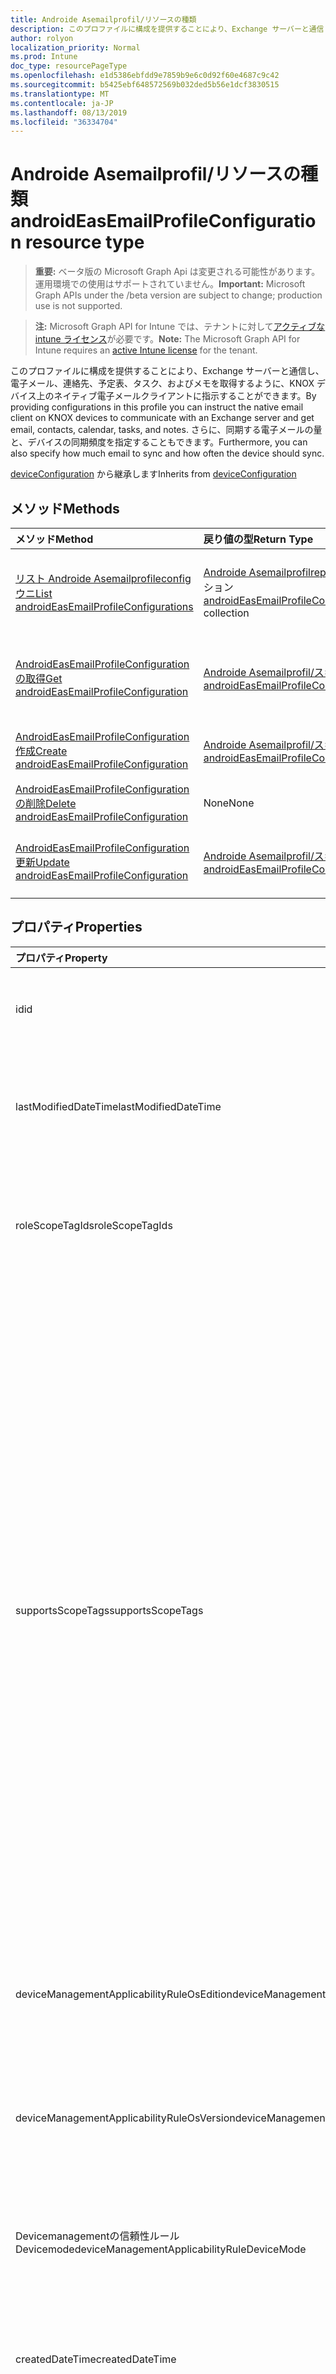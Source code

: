 ```yaml
---
title: Androide Asemailprofil/リソースの種類
description: このプロファイルに構成を提供することにより、Exchange サーバーと通信し、電子メール、連絡先、予定表、タスク、およびメモを取得するように、KNOX デバイス上のネイティブ電子メールクライアントに指示することができます。 さらに、同期する電子メールの量と、デバイスの同期頻度を指定することもできます。
author: rolyon
localization_priority: Normal
ms.prod: Intune
doc_type: resourcePageType
ms.openlocfilehash: e1d5386ebfdd9e7859b9e6c0d92f60e4687c9c42
ms.sourcegitcommit: b5425ebf648572569b032ded5b56e1dcf3830515
ms.translationtype: MT
ms.contentlocale: ja-JP
ms.lasthandoff: 08/13/2019
ms.locfileid: "36334704"
---
```

# <a name="androideasemailprofileconfiguration-resource-type"></a><span data-ttu-id="423cc-104">Androide Asemailprofil/リソースの種類</span><span class="sxs-lookup"><span data-stu-id="423cc-104">androidEasEmailProfileConfiguration resource type</span></span>

> <span data-ttu-id="423cc-105">**重要:** ベータ版の Microsoft Graph Api は変更される可能性があります。運用環境での使用はサポートされていません。</span><span class="sxs-lookup"><span data-stu-id="423cc-105">**Important:** Microsoft Graph APIs under the /beta version are subject to change; production use is not supported.</span></span>

> <span data-ttu-id="423cc-106">**注:** Microsoft Graph API for Intune では、テナントに対して[アクティブな intune ライセンス](https://go.microsoft.com/fwlink/?linkid=839381)が必要です。</span><span class="sxs-lookup"><span data-stu-id="423cc-106">**Note:** The Microsoft Graph API for Intune requires an [active Intune license](https://go.microsoft.com/fwlink/?linkid=839381) for the tenant.</span></span>

<span data-ttu-id="423cc-107">このプロファイルに構成を提供することにより、Exchange サーバーと通信し、電子メール、連絡先、予定表、タスク、およびメモを取得するように、KNOX デバイス上のネイティブ電子メールクライアントに指示することができます。</span><span class="sxs-lookup"><span data-stu-id="423cc-107">By providing configurations in this profile you can instruct the native email client on KNOX devices to communicate with an Exchange server and get email, contacts, calendar, tasks, and notes.</span></span> <span data-ttu-id="423cc-108">さらに、同期する電子メールの量と、デバイスの同期頻度を指定することもできます。</span><span class="sxs-lookup"><span data-stu-id="423cc-108">Furthermore, you can also specify how much email to sync and how often the device should sync.</span></span>


<span data-ttu-id="423cc-109">[deviceConfiguration](../resources/intune-deviceconfig-deviceconfiguration.md) から継承します</span><span class="sxs-lookup"><span data-stu-id="423cc-109">Inherits from [deviceConfiguration](../resources/intune-deviceconfig-deviceconfiguration.md)</span></span>

## <a name="methods"></a><span data-ttu-id="423cc-110">メソッド</span><span class="sxs-lookup"><span data-stu-id="423cc-110">Methods</span></span>
|<span data-ttu-id="423cc-111">メソッド</span><span class="sxs-lookup"><span data-stu-id="423cc-111">Method</span></span>|<span data-ttu-id="423cc-112">戻り値の型</span><span class="sxs-lookup"><span data-stu-id="423cc-112">Return Type</span></span>|<span data-ttu-id="423cc-113">説明</span><span class="sxs-lookup"><span data-stu-id="423cc-113">Description</span></span>|
|:---|:---|:---|
|[<span data-ttu-id="423cc-114">リスト Androide Asemailprofileconfigウニ</span><span class="sxs-lookup"><span data-stu-id="423cc-114">List androidEasEmailProfileConfigurations</span></span>](../api/intune-deviceconfig-androideasemailprofileconfiguration-list.md)|<span data-ttu-id="423cc-115">[Androide Asemailprofilreplica](../resources/intune-deviceconfig-androideasemailprofileconfiguration.md)コレクション</span><span class="sxs-lookup"><span data-stu-id="423cc-115">[androidEasEmailProfileConfiguration](../resources/intune-deviceconfig-androideasemailprofileconfiguration.md) collection</span></span>|<span data-ttu-id="423cc-116">[Androide Asemailprofil/](../resources/intune-deviceconfig-androideasemailprofileconfiguration.md)オブジェクトのプロパティとリレーションシップをリストします。</span><span class="sxs-lookup"><span data-stu-id="423cc-116">List properties and relationships of the [androidEasEmailProfileConfiguration](../resources/intune-deviceconfig-androideasemailprofileconfiguration.md) objects.</span></span>|
|[<span data-ttu-id="423cc-117">AndroidEasEmailProfileConfiguration の取得</span><span class="sxs-lookup"><span data-stu-id="423cc-117">Get androidEasEmailProfileConfiguration</span></span>](../api/intune-deviceconfig-androideasemailprofileconfiguration-get.md)|[<span data-ttu-id="423cc-118">Androide Asemailprofil/スキーマ</span><span class="sxs-lookup"><span data-stu-id="423cc-118">androidEasEmailProfileConfiguration</span></span>](../resources/intune-deviceconfig-androideasemailprofileconfiguration.md)|<span data-ttu-id="423cc-119">[Androide Asemailprofil/](../resources/intune-deviceconfig-androideasemailprofileconfiguration.md)オブジェクトのプロパティとリレーションシップを読み取ります。</span><span class="sxs-lookup"><span data-stu-id="423cc-119">Read properties and relationships of the [androidEasEmailProfileConfiguration](../resources/intune-deviceconfig-androideasemailprofileconfiguration.md) object.</span></span>|
|[<span data-ttu-id="423cc-120">AndroidEasEmailProfileConfiguration 作成</span><span class="sxs-lookup"><span data-stu-id="423cc-120">Create androidEasEmailProfileConfiguration</span></span>](../api/intune-deviceconfig-androideasemailprofileconfiguration-create.md)|[<span data-ttu-id="423cc-121">Androide Asemailprofil/スキーマ</span><span class="sxs-lookup"><span data-stu-id="423cc-121">androidEasEmailProfileConfiguration</span></span>](../resources/intune-deviceconfig-androideasemailprofileconfiguration.md)|<span data-ttu-id="423cc-122">[Androide Asemailprofil/](../resources/intune-deviceconfig-androideasemailprofileconfiguration.md)新しいオブジェクトを作成します。</span><span class="sxs-lookup"><span data-stu-id="423cc-122">Create a new [androidEasEmailProfileConfiguration](../resources/intune-deviceconfig-androideasemailprofileconfiguration.md) object.</span></span>|
|[<span data-ttu-id="423cc-123">AndroidEasEmailProfileConfiguration の削除</span><span class="sxs-lookup"><span data-stu-id="423cc-123">Delete androidEasEmailProfileConfiguration</span></span>](../api/intune-deviceconfig-androideasemailprofileconfiguration-delete.md)|<span data-ttu-id="423cc-124">None</span><span class="sxs-lookup"><span data-stu-id="423cc-124">None</span></span>|<span data-ttu-id="423cc-125">[Androide Asemailprofilreplica](../resources/intune-deviceconfig-androideasemailprofileconfiguration.md)を削除します。</span><span class="sxs-lookup"><span data-stu-id="423cc-125">Deletes a [androidEasEmailProfileConfiguration](../resources/intune-deviceconfig-androideasemailprofileconfiguration.md).</span></span>|
|[<span data-ttu-id="423cc-126">AndroidEasEmailProfileConfiguration 更新</span><span class="sxs-lookup"><span data-stu-id="423cc-126">Update androidEasEmailProfileConfiguration</span></span>](../api/intune-deviceconfig-androideasemailprofileconfiguration-update.md)|[<span data-ttu-id="423cc-127">Androide Asemailprofil/スキーマ</span><span class="sxs-lookup"><span data-stu-id="423cc-127">androidEasEmailProfileConfiguration</span></span>](../resources/intune-deviceconfig-androideasemailprofileconfiguration.md)|<span data-ttu-id="423cc-128">[Androide Asemailprofil/](../resources/intune-deviceconfig-androideasemailprofileconfiguration.md)オブジェクトのプロパティを更新します。</span><span class="sxs-lookup"><span data-stu-id="423cc-128">Update the properties of a [androidEasEmailProfileConfiguration](../resources/intune-deviceconfig-androideasemailprofileconfiguration.md) object.</span></span>|

## <a name="properties"></a><span data-ttu-id="423cc-129">プロパティ</span><span class="sxs-lookup"><span data-stu-id="423cc-129">Properties</span></span>
|<span data-ttu-id="423cc-130">プロパティ</span><span class="sxs-lookup"><span data-stu-id="423cc-130">Property</span></span>|<span data-ttu-id="423cc-131">型</span><span class="sxs-lookup"><span data-stu-id="423cc-131">Type</span></span>|<span data-ttu-id="423cc-132">説明</span><span class="sxs-lookup"><span data-stu-id="423cc-132">Description</span></span>|
|:---|:---|:---|
|<span data-ttu-id="423cc-133">id</span><span class="sxs-lookup"><span data-stu-id="423cc-133">id</span></span>|<span data-ttu-id="423cc-134">文字列</span><span class="sxs-lookup"><span data-stu-id="423cc-134">String</span></span>|<span data-ttu-id="423cc-135">エンティティのキー。</span><span class="sxs-lookup"><span data-stu-id="423cc-135">Key of the entity.</span></span> <span data-ttu-id="423cc-136">[deviceConfiguration](../resources/intune-deviceconfig-deviceconfiguration.md) から継承します</span><span class="sxs-lookup"><span data-stu-id="423cc-136">Inherited from [deviceConfiguration](../resources/intune-deviceconfig-deviceconfiguration.md)</span></span>|
|<span data-ttu-id="423cc-137">lastModifiedDateTime</span><span class="sxs-lookup"><span data-stu-id="423cc-137">lastModifiedDateTime</span></span>|<span data-ttu-id="423cc-138">DateTimeOffset</span><span class="sxs-lookup"><span data-stu-id="423cc-138">DateTimeOffset</span></span>|<span data-ttu-id="423cc-139">オブジェクトの最終更新の DateTime。</span><span class="sxs-lookup"><span data-stu-id="423cc-139">DateTime the object was last modified.</span></span> <span data-ttu-id="423cc-140">[deviceConfiguration](../resources/intune-deviceconfig-deviceconfiguration.md) から継承します</span><span class="sxs-lookup"><span data-stu-id="423cc-140">Inherited from [deviceConfiguration](../resources/intune-deviceconfig-deviceconfiguration.md)</span></span>|
|<span data-ttu-id="423cc-141">roleScopeTagIds</span><span class="sxs-lookup"><span data-stu-id="423cc-141">roleScopeTagIds</span></span>|<span data-ttu-id="423cc-142">文字列コレクション</span><span class="sxs-lookup"><span data-stu-id="423cc-142">String collection</span></span>|<span data-ttu-id="423cc-143">このエンティティインスタンスの範囲タグのリスト。</span><span class="sxs-lookup"><span data-stu-id="423cc-143">List of Scope Tags for this Entity instance.</span></span> <span data-ttu-id="423cc-144">[deviceConfiguration](../resources/intune-deviceconfig-deviceconfiguration.md) から継承します</span><span class="sxs-lookup"><span data-stu-id="423cc-144">Inherited from [deviceConfiguration](../resources/intune-deviceconfig-deviceconfiguration.md)</span></span>|
|<span data-ttu-id="423cc-145">supportsScopeTags</span><span class="sxs-lookup"><span data-stu-id="423cc-145">supportsScopeTags</span></span>|<span data-ttu-id="423cc-146">Boolean</span><span class="sxs-lookup"><span data-stu-id="423cc-146">Boolean</span></span>|<span data-ttu-id="423cc-147">基になるデバイス構成がスコープタグの割り当てをサポートしているかどうかを示します。</span><span class="sxs-lookup"><span data-stu-id="423cc-147">Indicates whether or not the underlying Device Configuration supports the assignment of scope tags.</span></span> <span data-ttu-id="423cc-148">この値が false である場合、ScopeTags プロパティへの割り当ては許可されません。エンティティは、スコープを持つユーザーには表示されません。</span><span class="sxs-lookup"><span data-stu-id="423cc-148">Assigning to the ScopeTags property is not allowed when this value is false and entities will not be visible to scoped users.</span></span> <span data-ttu-id="423cc-149">これは Silverlight で作成された従来のポリシーに対して実行され、Azure ポータルでポリシーを削除して再作成することによって解決できます。</span><span class="sxs-lookup"><span data-stu-id="423cc-149">This occurs for Legacy policies created in Silverlight and can be resolved by deleting and recreating the policy in the Azure Portal.</span></span> <span data-ttu-id="423cc-150">このプロパティに値を設定するには、 SetExtrusionDirection メソッドを適用します。</span><span class="sxs-lookup"><span data-stu-id="423cc-150">This property is read-only.</span></span> <span data-ttu-id="423cc-151">[deviceConfiguration](../resources/intune-deviceconfig-deviceconfiguration.md) から継承します</span><span class="sxs-lookup"><span data-stu-id="423cc-151">Inherited from [deviceConfiguration](../resources/intune-deviceconfig-deviceconfiguration.md)</span></span>|
|<span data-ttu-id="423cc-152">deviceManagementApplicabilityRuleOsEdition</span><span class="sxs-lookup"><span data-stu-id="423cc-152">deviceManagementApplicabilityRuleOsEdition</span></span>|[<span data-ttu-id="423cc-153">deviceManagementApplicabilityRuleOsEdition</span><span class="sxs-lookup"><span data-stu-id="423cc-153">deviceManagementApplicabilityRuleOsEdition</span></span>](../resources/intune-deviceconfig-devicemanagementapplicabilityruleosedition.md)|<span data-ttu-id="423cc-154">このポリシーの OS エディションの適用。</span><span class="sxs-lookup"><span data-stu-id="423cc-154">The OS edition applicability for this Policy.</span></span> <span data-ttu-id="423cc-155">[deviceConfiguration](../resources/intune-deviceconfig-deviceconfiguration.md) から継承します</span><span class="sxs-lookup"><span data-stu-id="423cc-155">Inherited from [deviceConfiguration](../resources/intune-deviceconfig-deviceconfiguration.md)</span></span>|
|<span data-ttu-id="423cc-156">deviceManagementApplicabilityRuleOsVersion</span><span class="sxs-lookup"><span data-stu-id="423cc-156">deviceManagementApplicabilityRuleOsVersion</span></span>|[<span data-ttu-id="423cc-157">deviceManagementApplicabilityRuleOsVersion</span><span class="sxs-lookup"><span data-stu-id="423cc-157">deviceManagementApplicabilityRuleOsVersion</span></span>](../resources/intune-deviceconfig-devicemanagementapplicabilityruleosversion.md)|<span data-ttu-id="423cc-158">このポリシーの OS バージョン適用ルール。</span><span class="sxs-lookup"><span data-stu-id="423cc-158">The OS version applicability rule for this Policy.</span></span> <span data-ttu-id="423cc-159">[deviceConfiguration](../resources/intune-deviceconfig-deviceconfiguration.md) から継承します</span><span class="sxs-lookup"><span data-stu-id="423cc-159">Inherited from [deviceConfiguration](../resources/intune-deviceconfig-deviceconfiguration.md)</span></span>|
|<span data-ttu-id="423cc-160">Devicemanagementの信頼性ルール Devicemode</span><span class="sxs-lookup"><span data-stu-id="423cc-160">deviceManagementApplicabilityRuleDeviceMode</span></span>|[<span data-ttu-id="423cc-161">Devicemanagementの信頼性ルール Devicemode</span><span class="sxs-lookup"><span data-stu-id="423cc-161">deviceManagementApplicabilityRuleDeviceMode</span></span>](../resources/intune-deviceconfig-devicemanagementapplicabilityruledevicemode.md)|<span data-ttu-id="423cc-162">このポリシーのデバイスモード適用ルール。</span><span class="sxs-lookup"><span data-stu-id="423cc-162">The device mode applicability rule for this Policy.</span></span> <span data-ttu-id="423cc-163">[deviceConfiguration](../resources/intune-deviceconfig-deviceconfiguration.md) から継承します</span><span class="sxs-lookup"><span data-stu-id="423cc-163">Inherited from [deviceConfiguration](../resources/intune-deviceconfig-deviceconfiguration.md)</span></span>|
|<span data-ttu-id="423cc-164">createdDateTime</span><span class="sxs-lookup"><span data-stu-id="423cc-164">createdDateTime</span></span>|<span data-ttu-id="423cc-165">DateTimeOffset</span><span class="sxs-lookup"><span data-stu-id="423cc-165">DateTimeOffset</span></span>|<span data-ttu-id="423cc-166">オブジェクトが作成された DateTime。</span><span class="sxs-lookup"><span data-stu-id="423cc-166">DateTime the object was created.</span></span> <span data-ttu-id="423cc-167">[deviceConfiguration](../resources/intune-deviceconfig-deviceconfiguration.md) から継承します</span><span class="sxs-lookup"><span data-stu-id="423cc-167">Inherited from [deviceConfiguration](../resources/intune-deviceconfig-deviceconfiguration.md)</span></span>|
|<span data-ttu-id="423cc-168">description</span><span class="sxs-lookup"><span data-stu-id="423cc-168">description</span></span>|<span data-ttu-id="423cc-169">String</span><span class="sxs-lookup"><span data-stu-id="423cc-169">String</span></span>|<span data-ttu-id="423cc-170">管理者が指定した、デバイス構成についての説明。</span><span class="sxs-lookup"><span data-stu-id="423cc-170">Admin provided description of the Device Configuration.</span></span> <span data-ttu-id="423cc-171">[deviceConfiguration](../resources/intune-deviceconfig-deviceconfiguration.md) から継承します</span><span class="sxs-lookup"><span data-stu-id="423cc-171">Inherited from [deviceConfiguration](../resources/intune-deviceconfig-deviceconfiguration.md)</span></span>|
|<span data-ttu-id="423cc-172">displayName</span><span class="sxs-lookup"><span data-stu-id="423cc-172">displayName</span></span>|<span data-ttu-id="423cc-173">String</span><span class="sxs-lookup"><span data-stu-id="423cc-173">String</span></span>|<span data-ttu-id="423cc-174">管理者が指定した、デバイス構成の名前。</span><span class="sxs-lookup"><span data-stu-id="423cc-174">Admin provided name of the device configuration.</span></span> <span data-ttu-id="423cc-175">[deviceConfiguration](../resources/intune-deviceconfig-deviceconfiguration.md) から継承します</span><span class="sxs-lookup"><span data-stu-id="423cc-175">Inherited from [deviceConfiguration](../resources/intune-deviceconfig-deviceconfiguration.md)</span></span>|
|<span data-ttu-id="423cc-176">version</span><span class="sxs-lookup"><span data-stu-id="423cc-176">version</span></span>|<span data-ttu-id="423cc-177">Int32</span><span class="sxs-lookup"><span data-stu-id="423cc-177">Int32</span></span>|<span data-ttu-id="423cc-178">デバイス構成のバージョン。</span><span class="sxs-lookup"><span data-stu-id="423cc-178">Version of the device configuration.</span></span> <span data-ttu-id="423cc-179">[deviceConfiguration](../resources/intune-deviceconfig-deviceconfiguration.md) から継承します</span><span class="sxs-lookup"><span data-stu-id="423cc-179">Inherited from [deviceConfiguration](../resources/intune-deviceconfig-deviceconfiguration.md)</span></span>|
|<span data-ttu-id="423cc-180">accountName</span><span class="sxs-lookup"><span data-stu-id="423cc-180">accountName</span></span>|<span data-ttu-id="423cc-181">String</span><span class="sxs-lookup"><span data-stu-id="423cc-181">String</span></span>|<span data-ttu-id="423cc-182">ユーザーに EA (この) プロファイルの名前として表示される Exchange ActiveSync アカウント名。</span><span class="sxs-lookup"><span data-stu-id="423cc-182">Exchange ActiveSync account name, displayed to users as name of EAS (this) profile.</span></span>|
|<span data-ttu-id="423cc-183">authenticationMethod</span><span class="sxs-lookup"><span data-stu-id="423cc-183">authenticationMethod</span></span>|[<span data-ttu-id="423cc-184">easAuthenticationMethod</span><span class="sxs-lookup"><span data-stu-id="423cc-184">easAuthenticationMethod</span></span>](../resources/intune-deviceconfig-easauthenticationmethod.md)|<span data-ttu-id="423cc-185">Exchange ActiveSync の認証方法。</span><span class="sxs-lookup"><span data-stu-id="423cc-185">Authentication method for Exchange ActiveSync.</span></span> <span data-ttu-id="423cc-186">可能な値は、`usernameAndPassword`、`certificate`、`derivedCredential` です。</span><span class="sxs-lookup"><span data-stu-id="423cc-186">Possible values are: `usernameAndPassword`, `certificate`, `derivedCredential`.</span></span>|
|<span data-ttu-id="423cc-187">syncCalendar</span><span class="sxs-lookup"><span data-stu-id="423cc-187">syncCalendar</span></span>|<span data-ttu-id="423cc-188">Boolean</span><span class="sxs-lookup"><span data-stu-id="423cc-188">Boolean</span></span>|<span data-ttu-id="423cc-189">予定表の同期を切り替えます。</span><span class="sxs-lookup"><span data-stu-id="423cc-189">Toggles syncing the calendar.</span></span> <span data-ttu-id="423cc-190">False カレンダーに設定すると、デバイスで無効になります。</span><span class="sxs-lookup"><span data-stu-id="423cc-190">If set to false calendar is turned off on the device.</span></span>|
|<span data-ttu-id="423cc-191">syncContacts</span><span class="sxs-lookup"><span data-stu-id="423cc-191">syncContacts</span></span>|<span data-ttu-id="423cc-192">Boolean</span><span class="sxs-lookup"><span data-stu-id="423cc-192">Boolean</span></span>|<span data-ttu-id="423cc-193">連絡先の同期を切り替えます。</span><span class="sxs-lookup"><span data-stu-id="423cc-193">Toggles syncing contacts.</span></span> <span data-ttu-id="423cc-194">False に設定すると、デバイスで [連絡先] がオフになります。</span><span class="sxs-lookup"><span data-stu-id="423cc-194">If set to false contacts are turned off on the device.</span></span>|
|<span data-ttu-id="423cc-195">syncTasks</span><span class="sxs-lookup"><span data-stu-id="423cc-195">syncTasks</span></span>|<span data-ttu-id="423cc-196">Boolean</span><span class="sxs-lookup"><span data-stu-id="423cc-196">Boolean</span></span>|<span data-ttu-id="423cc-197">タスクの同期を切り替えます。</span><span class="sxs-lookup"><span data-stu-id="423cc-197">Toggles syncing tasks.</span></span> <span data-ttu-id="423cc-198">False タスクに設定した場合は、デバイスで無効になります。</span><span class="sxs-lookup"><span data-stu-id="423cc-198">If set to false tasks are turned off on the device.</span></span>|
|<span data-ttu-id="423cc-199">syncNotes</span><span class="sxs-lookup"><span data-stu-id="423cc-199">syncNotes</span></span>|<span data-ttu-id="423cc-200">Boolean</span><span class="sxs-lookup"><span data-stu-id="423cc-200">Boolean</span></span>|<span data-ttu-id="423cc-201">メモの同期を切り替えます。</span><span class="sxs-lookup"><span data-stu-id="423cc-201">Toggles syncing notes.</span></span> <span data-ttu-id="423cc-202">False に設定すると、デバイスでは、メモがオフになります。</span><span class="sxs-lookup"><span data-stu-id="423cc-202">If set to false notes are turned off on the device.</span></span>|
|<span data-ttu-id="423cc-203">durationOfEmailToSync</span><span class="sxs-lookup"><span data-stu-id="423cc-203">durationOfEmailToSync</span></span>|[<span data-ttu-id="423cc-204">emailSyncDuration</span><span class="sxs-lookup"><span data-stu-id="423cc-204">emailSyncDuration</span></span>](../resources/intune-deviceconfig-emailsyncduration.md)|<span data-ttu-id="423cc-205">電子メールを同期する時間の長さ。</span><span class="sxs-lookup"><span data-stu-id="423cc-205">Duration of time email should be synced to.</span></span> <span data-ttu-id="423cc-206">可能な値は、`userDefined`、`oneDay`、`threeDays`、`oneWeek`、`twoWeeks`、`oneMonth`、`unlimited` です。</span><span class="sxs-lookup"><span data-stu-id="423cc-206">Possible values are: `userDefined`, `oneDay`, `threeDays`, `oneWeek`, `twoWeeks`, `oneMonth`, `unlimited`.</span></span>|
|<span data-ttu-id="423cc-207">emailAddressSource</span><span class="sxs-lookup"><span data-stu-id="423cc-207">emailAddressSource</span></span>|[<span data-ttu-id="423cc-208">userEmailSource</span><span class="sxs-lookup"><span data-stu-id="423cc-208">userEmailSource</span></span>](../resources/intune-deviceconfig-useremailsource.md)|<span data-ttu-id="423cc-209">AAD から選択され、デバイスにインストールする前にこのプロファイルに挿入される電子メール属性。</span><span class="sxs-lookup"><span data-stu-id="423cc-209">Email attribute that is picked from AAD and injected into this profile before installing on the device.</span></span> <span data-ttu-id="423cc-210">可能な値は、`userPrincipalName`、`primarySmtpAddress` です。</span><span class="sxs-lookup"><span data-stu-id="423cc-210">Possible values are: `userPrincipalName`, `primarySmtpAddress`.</span></span>|
|<span data-ttu-id="423cc-211">emailSyncSchedule</span><span class="sxs-lookup"><span data-stu-id="423cc-211">emailSyncSchedule</span></span>|[<span data-ttu-id="423cc-212">emailSyncSchedule</span><span class="sxs-lookup"><span data-stu-id="423cc-212">emailSyncSchedule</span></span>](../resources/intune-deviceconfig-emailsyncschedule.md)|<span data-ttu-id="423cc-213">電子メール同期スケジュール。</span><span class="sxs-lookup"><span data-stu-id="423cc-213">Email sync schedule.</span></span> <span data-ttu-id="423cc-214">可能な値は、`userDefined`、`asMessagesArrive`、`manual`、`fifteenMinutes`、`thirtyMinutes`、`sixtyMinutes`、`basedOnMyUsage` です。</span><span class="sxs-lookup"><span data-stu-id="423cc-214">Possible values are: `userDefined`, `asMessagesArrive`, `manual`, `fifteenMinutes`, `thirtyMinutes`, `sixtyMinutes`, `basedOnMyUsage`.</span></span>|
|<span data-ttu-id="423cc-215">hostName</span><span class="sxs-lookup"><span data-stu-id="423cc-215">hostName</span></span>|<span data-ttu-id="423cc-216">String</span><span class="sxs-lookup"><span data-stu-id="423cc-216">String</span></span>|<span data-ttu-id="423cc-217">ネイティブメールアプリが接続する Exchange の場所 (URL)。</span><span class="sxs-lookup"><span data-stu-id="423cc-217">Exchange location (URL) that the native mail app connects to.</span></span>|
|<span data-ttu-id="423cc-218">requireSmime</span><span class="sxs-lookup"><span data-stu-id="423cc-218">requireSmime</span></span>|<span data-ttu-id="423cc-219">Boolean</span><span class="sxs-lookup"><span data-stu-id="423cc-219">Boolean</span></span>|<span data-ttu-id="423cc-220">S/MIME 証明書を使用するかどうかを示します。</span><span class="sxs-lookup"><span data-stu-id="423cc-220">Indicates whether or not to use S/MIME certificate.</span></span>|
|<span data-ttu-id="423cc-221">requireSsl</span><span class="sxs-lookup"><span data-stu-id="423cc-221">requireSsl</span></span>|<span data-ttu-id="423cc-222">Boolean</span><span class="sxs-lookup"><span data-stu-id="423cc-222">Boolean</span></span>|<span data-ttu-id="423cc-223">SSL を使用するかどうかを示します。</span><span class="sxs-lookup"><span data-stu-id="423cc-223">Indicates whether or not to use SSL.</span></span>|
|<span data-ttu-id="423cc-224">usernameSource</span><span class="sxs-lookup"><span data-stu-id="423cc-224">usernameSource</span></span>|[<span data-ttu-id="423cc-225">androidUsernameSource</span><span class="sxs-lookup"><span data-stu-id="423cc-225">androidUsernameSource</span></span>](../resources/intune-deviceconfig-androidusernamesource.md)|<span data-ttu-id="423cc-226">ユーザー名属性。 AAD から選択され、デバイスにインストールする前にこのプロファイルに挿入されます。</span><span class="sxs-lookup"><span data-stu-id="423cc-226">Username attribute that is picked from AAD and injected into this profile before installing on the device.</span></span> <span data-ttu-id="423cc-227">使用可能な値は、`username`、`userPrincipalName`、`samAccountName`、`primarySmtpAddress` です。</span><span class="sxs-lookup"><span data-stu-id="423cc-227">Possible values are: `username`, `userPrincipalName`, `samAccountName`, `primarySmtpAddress`.</span></span>|
|<span data-ttu-id="423cc-228">userDomainNameSource</span><span class="sxs-lookup"><span data-stu-id="423cc-228">userDomainNameSource</span></span>|[<span data-ttu-id="423cc-229">domainNameSource</span><span class="sxs-lookup"><span data-stu-id="423cc-229">domainNameSource</span></span>](../resources/intune-deviceconfig-domainnamesource.md)|<span data-ttu-id="423cc-230">UserDomainname 属性。 AAD から選択され、デバイスにインストールする前にこのプロファイルに挿入されます。</span><span class="sxs-lookup"><span data-stu-id="423cc-230">UserDomainname attribute that is picked from AAD and injected into this profile before installing on the device.</span></span> <span data-ttu-id="423cc-231">可能な値は、`fullDomainName`、`netBiosDomainName` です。</span><span class="sxs-lookup"><span data-stu-id="423cc-231">Possible values are: `fullDomainName`, `netBiosDomainName`.</span></span>|
|<span data-ttu-id="423cc-232">customDomainName</span><span class="sxs-lookup"><span data-stu-id="423cc-232">customDomainName</span></span>|<span data-ttu-id="423cc-233">String</span><span class="sxs-lookup"><span data-stu-id="423cc-233">String</span></span>|<span data-ttu-id="423cc-234">デバイスにインストールする前に電子メールプロファイルを生成するときに使用するカスタムドメイン名の値。</span><span class="sxs-lookup"><span data-stu-id="423cc-234">Custom domain name value used while generating an email profile before installing on the device.</span></span>|

## <a name="relationships"></a><span data-ttu-id="423cc-235">リレーションシップ</span><span class="sxs-lookup"><span data-stu-id="423cc-235">Relationships</span></span>
|<span data-ttu-id="423cc-236">リレーションシップ</span><span class="sxs-lookup"><span data-stu-id="423cc-236">Relationship</span></span>|<span data-ttu-id="423cc-237">型</span><span class="sxs-lookup"><span data-stu-id="423cc-237">Type</span></span>|<span data-ttu-id="423cc-238">説明</span><span class="sxs-lookup"><span data-stu-id="423cc-238">Description</span></span>|
|:---|:---|:---|
|<span data-ttu-id="423cc-239">groupAssignments</span><span class="sxs-lookup"><span data-stu-id="423cc-239">groupAssignments</span></span>|<span data-ttu-id="423cc-240">[deviceConfigurationGroupAssignment](../resources/intune-deviceconfig-deviceconfigurationgroupassignment.md)コレクション</span><span class="sxs-lookup"><span data-stu-id="423cc-240">[deviceConfigurationGroupAssignment](../resources/intune-deviceconfig-deviceconfigurationgroupassignment.md) collection</span></span>|<span data-ttu-id="423cc-241">デバイスの構成プロファイルのグループ割り当てのリストです。</span><span class="sxs-lookup"><span data-stu-id="423cc-241">The list of group assignments for the device configuration profile.</span></span> <span data-ttu-id="423cc-242">[deviceConfiguration](../resources/intune-deviceconfig-deviceconfiguration.md) から継承します</span><span class="sxs-lookup"><span data-stu-id="423cc-242">Inherited from [deviceConfiguration](../resources/intune-deviceconfig-deviceconfiguration.md)</span></span>|
|<span data-ttu-id="423cc-243">assignments</span><span class="sxs-lookup"><span data-stu-id="423cc-243">assignments</span></span>|<span data-ttu-id="423cc-244">[deviceConfigurationAssignment](../resources/intune-deviceconfig-deviceconfigurationassignment.md) コレクション</span><span class="sxs-lookup"><span data-stu-id="423cc-244">[deviceConfigurationAssignment](../resources/intune-deviceconfig-deviceconfigurationassignment.md) collection</span></span>|<span data-ttu-id="423cc-245">デバイスの構成プロファイルの割り当てのリスト。</span><span class="sxs-lookup"><span data-stu-id="423cc-245">The list of assignments for the device configuration profile.</span></span> <span data-ttu-id="423cc-246">[deviceConfiguration](../resources/intune-deviceconfig-deviceconfiguration.md) から継承します</span><span class="sxs-lookup"><span data-stu-id="423cc-246">Inherited from [deviceConfiguration](../resources/intune-deviceconfig-deviceconfiguration.md)</span></span>|
|<span data-ttu-id="423cc-247">deviceStatuses</span><span class="sxs-lookup"><span data-stu-id="423cc-247">deviceStatuses</span></span>|<span data-ttu-id="423cc-248">[deviceConfigurationDeviceStatus](../resources/intune-deviceconfig-deviceconfigurationdevicestatus.md) コレクション</span><span class="sxs-lookup"><span data-stu-id="423cc-248">[deviceConfigurationDeviceStatus](../resources/intune-deviceconfig-deviceconfigurationdevicestatus.md) collection</span></span>|<span data-ttu-id="423cc-249">デバイスごとのデバイス構成のインストール状況。</span><span class="sxs-lookup"><span data-stu-id="423cc-249">Device configuration installation status by device.</span></span> <span data-ttu-id="423cc-250">[deviceConfiguration](../resources/intune-deviceconfig-deviceconfiguration.md) から継承します</span><span class="sxs-lookup"><span data-stu-id="423cc-250">Inherited from [deviceConfiguration](../resources/intune-deviceconfig-deviceconfiguration.md)</span></span>|
|<span data-ttu-id="423cc-251">userStatuses</span><span class="sxs-lookup"><span data-stu-id="423cc-251">userStatuses</span></span>|<span data-ttu-id="423cc-252">[deviceConfigurationUserStatus](../resources/intune-deviceconfig-deviceconfigurationuserstatus.md) コレクション</span><span class="sxs-lookup"><span data-stu-id="423cc-252">[deviceConfigurationUserStatus](../resources/intune-deviceconfig-deviceconfigurationuserstatus.md) collection</span></span>|<span data-ttu-id="423cc-253">ユーザーごとのデバイス構成のインストール状態。</span><span class="sxs-lookup"><span data-stu-id="423cc-253">Device configuration installation status by user.</span></span> <span data-ttu-id="423cc-254">[deviceConfiguration](../resources/intune-deviceconfig-deviceconfiguration.md) から継承します</span><span class="sxs-lookup"><span data-stu-id="423cc-254">Inherited from [deviceConfiguration](../resources/intune-deviceconfig-deviceconfiguration.md)</span></span>|
|<span data-ttu-id="423cc-255">deviceStatusOverview</span><span class="sxs-lookup"><span data-stu-id="423cc-255">deviceStatusOverview</span></span>|[<span data-ttu-id="423cc-256">deviceConfigurationDeviceOverview</span><span class="sxs-lookup"><span data-stu-id="423cc-256">deviceConfigurationDeviceOverview</span></span>](../resources/intune-deviceconfig-deviceconfigurationdeviceoverview.md)|<span data-ttu-id="423cc-257">デバイス構成のデバイス状態の概要 ([deviceConfiguration](../resources/intune-deviceconfig-deviceconfiguration.md) から継承)</span><span class="sxs-lookup"><span data-stu-id="423cc-257">Device Configuration devices status overview Inherited from [deviceConfiguration](../resources/intune-deviceconfig-deviceconfiguration.md)</span></span>|
|<span data-ttu-id="423cc-258">userStatusOverview</span><span class="sxs-lookup"><span data-stu-id="423cc-258">userStatusOverview</span></span>|[<span data-ttu-id="423cc-259">deviceConfigurationUserOverview</span><span class="sxs-lookup"><span data-stu-id="423cc-259">deviceConfigurationUserOverview</span></span>](../resources/intune-deviceconfig-deviceconfigurationuseroverview.md)|<span data-ttu-id="423cc-260">デバイス構成のユーザー状態の概要 ([deviceConfiguration](../resources/intune-deviceconfig-deviceconfiguration.md) から継承)</span><span class="sxs-lookup"><span data-stu-id="423cc-260">Device Configuration users status overview Inherited from [deviceConfiguration](../resources/intune-deviceconfig-deviceconfiguration.md)</span></span>|
|<span data-ttu-id="423cc-261">deviceSettingStateSummaries</span><span class="sxs-lookup"><span data-stu-id="423cc-261">deviceSettingStateSummaries</span></span>|<span data-ttu-id="423cc-262">[settingStateDeviceSummary](../resources/intune-deviceconfig-settingstatedevicesummary.md) コレクション</span><span class="sxs-lookup"><span data-stu-id="423cc-262">[settingStateDeviceSummary](../resources/intune-deviceconfig-settingstatedevicesummary.md) collection</span></span>|<span data-ttu-id="423cc-263">デバイス構成設定状態のデバイスの要約 ([deviceConfiguration](../resources/intune-deviceconfig-deviceconfiguration.md) から継承)</span><span class="sxs-lookup"><span data-stu-id="423cc-263">Device Configuration Setting State Device Summary Inherited from [deviceConfiguration](../resources/intune-deviceconfig-deviceconfiguration.md)</span></span>|
|<span data-ttu-id="423cc-264">identityCertificate</span><span class="sxs-lookup"><span data-stu-id="423cc-264">identityCertificate</span></span>|[<span data-ttu-id="423cc-265">androidCertificateProfileBase</span><span class="sxs-lookup"><span data-stu-id="423cc-265">androidCertificateProfileBase</span></span>](../resources/intune-deviceconfig-androidcertificateprofilebase.md)|<span data-ttu-id="423cc-266">Id 証明書。</span><span class="sxs-lookup"><span data-stu-id="423cc-266">Identity certificate.</span></span>|
|<span data-ttu-id="423cc-267">smimeSigningCertificate</span><span class="sxs-lookup"><span data-stu-id="423cc-267">smimeSigningCertificate</span></span>|[<span data-ttu-id="423cc-268">androidCertificateProfileBase</span><span class="sxs-lookup"><span data-stu-id="423cc-268">androidCertificateProfileBase</span></span>](../resources/intune-deviceconfig-androidcertificateprofilebase.md)|<span data-ttu-id="423cc-269">S/MIME 署名証明書。</span><span class="sxs-lookup"><span data-stu-id="423cc-269">S/MIME signing certificate.</span></span>|

## <a name="json-representation"></a><span data-ttu-id="423cc-270">JSON 表記</span><span class="sxs-lookup"><span data-stu-id="423cc-270">JSON Representation</span></span>
<span data-ttu-id="423cc-271">以下は、リソースの JSON 表記です。</span><span class="sxs-lookup"><span data-stu-id="423cc-271">Here is a JSON representation of the resource.</span></span>
<!-- {
  "blockType": "resource",
  "keyProperty": "id",
  "@odata.type": "microsoft.graph.androidEasEmailProfileConfiguration"
}
-->
``` json
{
  "@odata.type": "#microsoft.graph.androidEasEmailProfileConfiguration",
  "id": "String (identifier)",
  "lastModifiedDateTime": "String (timestamp)",
  "roleScopeTagIds": [
    "String"
  ],
  "supportsScopeTags": true,
  "deviceManagementApplicabilityRuleOsEdition": {
    "@odata.type": "microsoft.graph.deviceManagementApplicabilityRuleOsEdition",
    "osEditionTypes": [
      "String"
    ],
    "name": "String",
    "ruleType": "String"
  },
  "deviceManagementApplicabilityRuleOsVersion": {
    "@odata.type": "microsoft.graph.deviceManagementApplicabilityRuleOsVersion",
    "minOSVersion": "String",
    "maxOSVersion": "String",
    "name": "String",
    "ruleType": "String"
  },
  "deviceManagementApplicabilityRuleDeviceMode": {
    "@odata.type": "microsoft.graph.deviceManagementApplicabilityRuleDeviceMode",
    "deviceMode": "String",
    "name": "String",
    "ruleType": "String"
  },
  "createdDateTime": "String (timestamp)",
  "description": "String",
  "displayName": "String",
  "version": 1024,
  "accountName": "String",
  "authenticationMethod": "String",
  "syncCalendar": true,
  "syncContacts": true,
  "syncTasks": true,
  "syncNotes": true,
  "durationOfEmailToSync": "String",
  "emailAddressSource": "String",
  "emailSyncSchedule": "String",
  "hostName": "String",
  "requireSmime": true,
  "requireSsl": true,
  "usernameSource": "String",
  "userDomainNameSource": "String",
  "customDomainName": "String"
}
```



